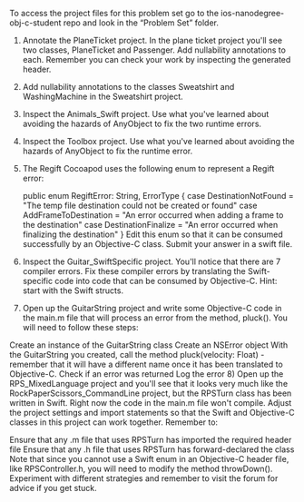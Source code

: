 To access the project files for this problem set go to the ios-nanodegree-obj-c-student repo and look in the “Problem Set” folder.

1) Annotate the PlaneTicket project. In the plane ticket project you'll see two classes, PlaneTicket and Passenger. Add nullability annotations to each. Remember you can check your work by inspecting the generated header.

2) Add nullability annotations to the classes Sweatshirt and WashingMachine in the Sweatshirt project.

3) Inspect the Animals_Swift project. Use what you've learned about avoiding the hazards of AnyObject to fix the two runtime errors.

4) Inspect the Toolbox project. Use what you've learned about avoiding the hazards of AnyObject to fix the runtime error.

5) The Regift Cocoapod uses the following enum to represent a Regift error:

    public enum RegiftError: String, ErrorType {
        case DestinationNotFound = "The temp file destination could not be created or found"
        case AddFrameToDestination = "An error occurred when adding a frame to the destination"
        case DestinationFinalize = "An error occurred when finalizing the destination"
    }
Edit this enum so that it can be consumed successfully by an Objective-C class. Submit your answer in a swift file.

6) Inspect the Guitar_SwiftSpecific project. You'll notice that there are 7 compiler errors. Fix these compiler errors by translating the Swift-specific code into code that can be consumed by Objective-C. Hint: start with the Swift structs.

7) Open up the GuitarString project and write some Objective-C code in the main.m file that will process an error from the method, pluck(). You will need to follow these steps:

Create an instance of the GuitarString class
Create an NSError object
With the GuitarString you created, call the method pluck(velocity: Float) - remember that it will have a different name once it has been translated to Objective-C.
Check if an error was returned
Log the error
8) Open up the RPS_MixedLanguage project and you'll see that it looks very much like the RockPaperScissors_CommandLine project, but the RPSTurn class has been written in Swift. Right now the code in the main.m file won't compile. Adjust the project settings and import statements so that the Swift and Objective-C classes in this project can work together. Remember to:

Ensure that any .m file that uses RPSTurn has imported the required header file
Ensure that any .h file that uses RPSTurn has forward-declared the class
Note that since you cannot use a Swift enum in an Objective-C header file, like RPSController.h, you will need to modify the method throwDown(). Experiment with different strategies and remember to visit the forum for advice if you get stuck.
